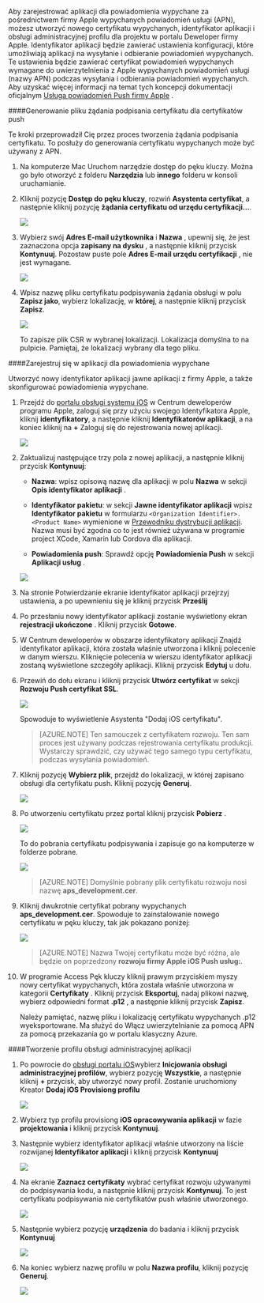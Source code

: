 

Aby zarejestrować aplikacji dla powiadomienia wypychane za pośrednictwem firmy Apple wypychanych powiadomień usługi (APN), możesz utworzyć nowego certyfikatu wypychanych, identyfikator aplikacji i obsługi administracyjnej profilu dla projektu w portalu Deweloper firmy Apple. Identyfikator aplikacji będzie zawierać ustawienia konfiguracji, które umożliwiają aplikacji na wysyłanie i odbieranie powiadomień wypychanych. Te ustawienia będzie zawierać certyfikat powiadomień wypychanych wymagane do uwierzytelnienia z Apple wypychanych powiadomień usługi (nazwy APN) podczas wysyłania i odbierania powiadomień wypychanych. Aby uzyskać więcej informacji na temat tych koncepcji dokumentacji oficjalnym [Usługa powiadomień Push firmy Apple](http://go.microsoft.com/fwlink/p/?LinkId=272584) .


####<a name="generate-the-certificate-signing-request-file-for-the-push-certificate"></a>Generowanie pliku żądania podpisania certyfikatu dla certyfikatów push

Te kroki przeprowadził Cię przez proces tworzenia żądania podpisania certyfikatu. To posłuży do generowania certyfikatu wypychanych może być używany z APN.

1. Na komputerze Mac Uruchom narzędzie dostęp do pęku kluczy. Można go było otworzyć z folderu **Narzędzia** lub **innego** folderu w konsoli uruchamianie.

2. Kliknij pozycję **Dostęp do pęku kluczy**, rozwiń **Asystenta certyfikat**, a następnie kliknij pozycję **żądania certyfikatu od urzędu certyfikacji...**.

    ![](./media/notification-hubs-xamarin-enable-apple-push-notifications/notification-hubs-request-cert-from-ca.png)

3. Wybierz swój **Adres E-mail użytkownika** i **Nazwa** , upewnij się, że jest zaznaczona opcja **zapisany na dysku** , a następnie kliknij przycisk **Kontynuuj**. Pozostaw puste pole **Adres E-mail urzędu certyfikacji** , nie jest wymagane.

    ![](./media/notification-hubs-xamarin-enable-apple-push-notifications/notification-hubs-csr-info.png)

4. Wpisz nazwę pliku certyfikatu podpisywania żądania obsługi w polu **Zapisz jako**, wybierz lokalizację, w **której**, a następnie kliknij przycisk **Zapisz**.

    ![](./media/notification-hubs-xamarin-enable-apple-push-notifications/notification-hubs-save-csr.png)

    To zapisze plik CSR w wybranej lokalizacji. Lokalizacja domyślna to na pulpicie. Pamiętaj, że lokalizacji wybrany dla tego pliku.


####<a name="register-your-app-for-push-notifications"></a>Zarejestruj się w aplikacji dla powiadomienia wypychane

Utworzyć nowy identyfikator aplikacji jawne aplikacji z firmy Apple, a także skonfigurować powiadomienia wypychane.  

1. Przejdź do [portalu obsługi systemu iOS](http://go.microsoft.com/fwlink/p/?LinkId=272456) w Centrum deweloperów programu Apple, zaloguj się przy użyciu swojego Identyfikatora Apple, kliknij **identyfikatory**, a następnie kliknij **Identyfikatorów aplikacji**, a na koniec kliknij na **+** Zaloguj się do rejestrowania nowej aplikacji.

    ![](./media/notification-hubs-xamarin-enable-apple-push-notifications/notification-hubs-ios-appids.png)

2. Zaktualizuj następujące trzy pola z nowej aplikacji, a następnie kliknij przycisk **Kontynuuj**:

    * **Nazwa**: wpisz opisową nazwę dla aplikacji w polu **Nazwa** w sekcji **Opis identyfikator aplikacji** .

    * **Identyfikator pakietu**: w sekcji **Jawne identyfikator aplikacji** wpisz **Identyfikator pakietu** w formularzu `<Organization Identifier>.<Product Name>` wymienione w [Przewodniku dystrybucji aplikacji](https://developer.apple.com/library/mac/documentation/IDEs/Conceptual/AppDistributionGuide/ConfiguringYourApp/ConfiguringYourApp.html#//apple_ref/doc/uid/TP40012582-CH28-SW8). Nazwa musi być zgodna co to jest również używana w programie project XCode, Xamarin lub Cordova dla aplikacji.

    * **Powiadomienia push**: Sprawdź opcję **Powiadomienia Push** w sekcji **Aplikacji usług** .

    ![](./media/notification-hubs-xamarin-enable-apple-push-notifications/notification-hubs-new-appid-info.png)

3.  Na stronie Potwierdzanie ekranie identyfikator aplikacji przejrzyj ustawienia, a po upewnieniu się je kliknij przycisk **Prześlij**

4.  Po przesłaniu nowy identyfikator aplikacji zostanie wyświetlony ekran **rejestracji ukończone** . Kliknij przycisk **Gotowe**.

5. W Centrum deweloperów w obszarze identyfikatory aplikacji Znajdź identyfikator aplikacji, która została właśnie utworzona i kliknij polecenie w danym wierszu. Kliknięcie polecenia w wierszu identyfikator aplikacji zostaną wyświetlone szczegóły aplikacji. Kliknij przycisk **Edytuj** u dołu.

6. Przewiń do dołu ekranu i kliknij przycisk **Utwórz certyfikat** w sekcji **Rozwoju Push certyfikat SSL**.

    ![](./media/notification-hubs-xamarin-enable-apple-push-notifications/notification-hubs-appid-create-cert.png)

    Spowoduje to wyświetlenie Asystenta "Dodaj iOS certyfikatu".

    > [AZURE.NOTE] Ten samouczek z certyfikatem rozwoju. Ten sam proces jest używany podczas rejestrowania certyfikatu produkcji. Wystarczy sprawdzić, czy używać tego samego typu certyfikatu, podczas wysyłania powiadomień.

7. Kliknij pozycję **Wybierz plik**, przejdź do lokalizacji, w której zapisano obsługi dla certyfikatu push. Kliknij pozycję **Generuj**.

    ![](./media/notification-hubs-xamarin-enable-apple-push-notifications/notification-hubs-appid-cert-choose-csr.png)

8. Po utworzeniu certyfikatu przez portal kliknij przycisk **Pobierz** .

    ![](./media/notification-hubs-xamarin-enable-apple-push-notifications/notification-hubs-appid-download-cert.png)

    To do pobrania certyfikatu podpisywania i zapisuje go na komputerze w folderze pobrane.

    ![](./media/notification-hubs-enable-apple-push-notifications/notification-hubs-cert-downloaded.png)

    > [AZURE.NOTE] Domyślnie pobrany plik certyfikatu rozwoju nosi nazwę **aps_development.cer**.

9. Kliknij dwukrotnie certyfikat pobrany wypychanych **aps_development.cer**. Spowoduje to zainstalowanie nowego certyfikatu w pęku kluczy, tak jak pokazano poniżej:

    ![](./media/notification-hubs-xamarin-enable-apple-push-notifications/notification-hubs-cert-in-keychain.png)

    > [AZURE.NOTE] Nazwa Twojej certyfikatu może być różna, ale będzie on poprzedzony **rozwoju firmy Apple iOS Push usług:**.

10. W programie Access Pęk kluczy kliknij prawym przyciskiem myszy nowy certyfikat wypychanych, która została właśnie utworzona w kategorii **Certyfikaty** . Kliknij przycisk **Eksportuj**, nadaj plikowi nazwę, wybierz odpowiedni format **.p12** , a następnie kliknij przycisk **Zapisz**.

    Należy pamiętać, nazwę pliku i lokalizację certyfikatu wypychanych .p12 wyeksportowane. Ma służyć do Włącz uwierzytelnianie za pomocą APN za pomocą przekazania go w portalu klasyczny Azure.



####<a name="create-a-provisioning-profile-for-the-app"></a>Tworzenie profilu obsługi administracyjnej aplikacji

1. Po powrocie do <a href="http://go.microsoft.com/fwlink/p/?LinkId=272456" target="_blank">obsługi portalu iOS</a>wybierz **Inicjowania obsługi administracyjnej profilów**, wybierz pozycję **Wszystkie**, a następnie kliknij **+** przycisk, aby utworzyć nowy profil. Zostanie uruchomiony Kreator **Dodaj iOS Provisiong profilu**

    ![](./media/notification-hubs-xamarin-enable-apple-push-notifications/notification-hubs-new-provisioning-profile.png)

2. Wybierz typ profilu provisiong **iOS opracowywania aplikacji** w fazie **projektowania** i kliknij przycisk **Kontynuuj**.


3. Następnie wybierz identyfikator aplikacji właśnie utworzony na liście rozwijanej **Identyfikator aplikacji** i kliknij przycisk **Kontynuuj**

    ![](./media/notification-hubs-xamarin-enable-apple-push-notifications/notification-hubs-select-appid-for-provisioning.png)


4. Na ekranie **Zaznacz certyfikaty** wybrać certyfikat rozwoju używanymi do podpisywania kodu, a następnie kliknij przycisk **Kontynuuj**. To jest certyfikatu podpisywania nie certyfikatów push właśnie utworzonego.

    ![](./media/notification-hubs-xamarin-enable-apple-push-notifications/notification-hubs-provisioning-select-cert.png)


5. Następnie wybierz pozycję **urządzenia** do badania i kliknij przycisk **Kontynuuj**

    ![](./media/notification-hubs-xamarin-enable-apple-push-notifications/notification-hubs-provisioning-select-devices.png)


6. Na koniec wybierz nazwę profilu w polu **Nazwa profilu**, kliknij pozycję **Generuj**.

    ![](./media/notification-hubs-xamarin-enable-apple-push-notifications/notification-hubs-provisioning-name-profile.png)
